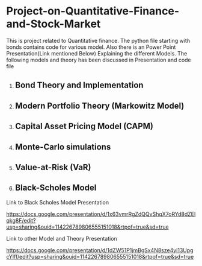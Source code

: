 # Project-on-Quantitative-Finance-and-Stock-Market
This is project related to Quantitative finance. The python file starting with bonds contains code for various model. Also there is an Power Point Presentation(Link mentioned Below) Explaining the different Models. The following models and theory has been discussed in Presentation and code file
1) ## Bond Theory and Implementation
2) ## Modern Portfolio Theory (Markowitz Model)
3) ## Capital Asset Pricing Model (CAPM)
4) ## Monte-Carlo simulations
5) ## Value-at-Risk (VaR)
6) ## Black-Scholes Model
Link to Black Scholes Model Presentation

https://docs.google.com/presentation/d/1x63vmrRgZdQQvShqX7oRYd8dZEIqkg8F/edit?usp=sharing&ouid=114226789806555151018&rtpof=true&sd=true


Link to other Model and Theory Presentation

https://docs.google.com/presentation/d/1dZW51P1jmBgSx4N8sze4yi13UpgcYIff/edit?usp=sharing&ouid=114226789806555151018&rtpof=true&sd=true
